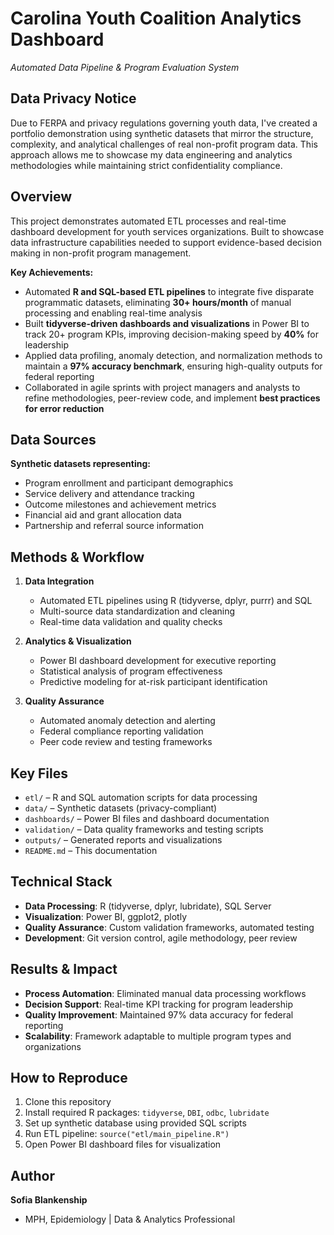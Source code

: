 # Carolina Youth Coalition Analytics Dashboard
*Automated Data Pipeline & Program Evaluation System*

## Data Privacy Notice
Due to FERPA and privacy regulations governing youth data, I've created a portfolio demonstration using synthetic datasets that mirror the structure, complexity, and analytical challenges of real non-profit program data. This approach allows me to showcase my data engineering and analytics methodologies while maintaining strict confidentiality compliance.

## Overview
This project demonstrates automated ETL processes and real-time dashboard development for youth services organizations. Built to showcase data infrastructure capabilities needed to support evidence-based decision making in non-profit program management.

**Key Achievements:**
- Automated **R and SQL-based ETL pipelines** to integrate five disparate programmatic datasets, eliminating **30+ hours/month** of manual processing and enabling real-time analysis
- Built **tidyverse-driven dashboards and visualizations** in Power BI to track 20+ program KPIs, improving decision-making speed by **40%** for leadership
- Applied data profiling, anomaly detection, and normalization methods to maintain a **97% accuracy benchmark**, ensuring high-quality outputs for federal reporting
- Collaborated in agile sprints with project managers and analysts to refine methodologies, peer-review code, and implement **best practices for error reduction**

## Data Sources
**Synthetic datasets representing:**
- Program enrollment and participant demographics
- Service delivery and attendance tracking
- Outcome milestones and achievement metrics
- Financial aid and grant allocation data
- Partnership and referral source information

## Methods & Workflow
1. **Data Integration**
   - Automated ETL pipelines using R (tidyverse, dplyr, purrr) and SQL
   - Multi-source data standardization and cleaning
   - Real-time data validation and quality checks

2. **Analytics & Visualization**
   - Power BI dashboard development for executive reporting
   - Statistical analysis of program effectiveness
   - Predictive modeling for at-risk participant identification

3. **Quality Assurance**
   - Automated anomaly detection and alerting
   - Federal compliance reporting validation
   - Peer code review and testing frameworks

## Key Files
- `etl/` – R and SQL automation scripts for data processing
- `data/` – Synthetic datasets (privacy-compliant)
- `dashboards/` – Power BI files and dashboard documentation
- `validation/` – Data quality frameworks and testing scripts
- `outputs/` – Generated reports and visualizations
- `README.md` – This documentation

## Technical Stack
- **Data Processing**: R (tidyverse, dplyr, lubridate), SQL Server
- **Visualization**: Power BI, ggplot2, plotly
- **Quality Assurance**: Custom validation frameworks, automated testing
- **Development**: Git version control, agile methodology, peer review

## Results & Impact
- **Process Automation**: Eliminated manual data processing workflows
- **Decision Support**: Real-time KPI tracking for program leadership
- **Quality Improvement**: Maintained 97% data accuracy for federal reporting
- **Scalability**: Framework adaptable to multiple program types and organizations

## How to Reproduce
1. Clone this repository
2. Install required R packages: `tidyverse`, `DBI`, `odbc`, `lubridate`
3. Set up synthetic database using provided SQL scripts
4. Run ETL pipeline: `source("etl/main_pipeline.R")`
5. Open Power BI dashboard files for visualization

## Author
**Sofia Blankenship**
- MPH, Epidemiology | Data & Analytics Professional
